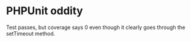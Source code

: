 # PHPUnit oddity

Test passes, but coverage says 0 even though it clearly goes through the setTimeout method.